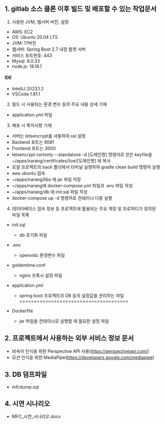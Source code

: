 ## 1. gitlab 소스 클론 이후 빌드 및 배포할 수 있는 작업문서


1. 사용한 JVM, 웹서버 버전, 설정
- AWS: EC2
- OS: Ubuntu 20.04 LTS
- JVM: 17버전
- 웹서버: Spring Boot 2.7 내장 톰켓 서버
- 서비스 포트번호: 443
- Mysql: 8.0.33
- node.js: 18.16.1

#### IDE
- IntelliJ 2023.1.2
- VSCode 1.81.1

2. 빌드 시 사용되는 환경 변수 등의 주요 내용 상세 기재
- application.yml 파일

3. 배포 시 특이사항 기재
- 서버는 letsencrypt를 사용하여 ssl 설정
- Backend 포트는 8081
- Frontend 포트는 3000
- letsencrypt certonly --standalone -d [도메인명] 명령어로 얻은 keyfile을 ~/apps/narang/certificates/live/[도메인명] 에 복사
- 로컬 프로젝트의 back 폴더에서 터미널 실행하여 gradle clean build 명령어 실행
- aws ubuntu 접속
- ~/apps/narang/libs 에 jar 파일 저장
- ~/apps/narang에 docker-compose.yml 파일과 .env 파일 작성
- ~/apps/narang/db 에 init.sql 파일 작성
- docker-compose up -d 명령어로 컨테이너 다중 실행

4. 데이터베이스 접속 정보 등 프로젝트에 활용되는 주요 계정 및 프로퍼티가 정의된 파일 목록
- init.sql
    - db 초기화 파일

- .env
    - openvidu 환경변수 파일

- goldentime.conf
    - nginx 프록시 설정 파일

- application.yml
    - spring boot 프로젝트의 DB 등의 설정값을 관리하는 파일
======================================
- Dockerfile
    - jar 파일을 컨테이너로 실행할 때 필요한 설정 파일



## 2. 프로젝트에서 사용하는 외부 서비스 정보 문서
- 비속어 인식을 위한 Perspective API 사용(https://perspectiveapi.com/)
- 모션 인식을 위한 MediaPipe(https://developers.google.com/mediapipe)




## 3. DB 덤프파일
- mfcdump.sql

## 4. 시연 시나리오
- MFC_시연_시나리오.docx